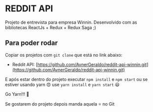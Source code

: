 # REDDIT API

Projeto de entrevista para empresa Winnin.
Desenvolvido com as bibliotecas ReactJs + Redux + Redux Saga ;)

## Para poder rodar
Copiar os projetos com `git clone` que está no link abaixo:
- Reddit API: [https://github.com/AvnerGeraldo/reddit-api-winnin.git](https://github.com/AvnerGeraldo/reddit-api-winnin.git)

E após estar dentro do projeto executar `npm install` e `npm start` ou se estiver usando yarn :heart_eyes: use `yarn install` e `yarn start` :smiley:

Go Yarn!!! :punch:

Se gostarem do projeto depois manda aquela :star: no Git 
